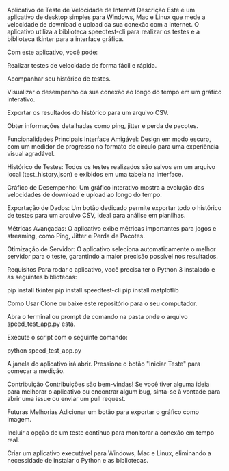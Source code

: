 Aplicativo de Teste de Velocidade de Internet
Descrição
Este é um aplicativo de desktop simples para Windows, Mac e Linux que mede a velocidade de download e upload da sua conexão com a internet. O aplicativo utiliza a biblioteca speedtest-cli para realizar os testes e a biblioteca tkinter para a interface gráfica.

Com este aplicativo, você pode:

Realizar testes de velocidade de forma fácil e rápida.

Acompanhar seu histórico de testes.

Visualizar o desempenho da sua conexão ao longo do tempo em um gráfico interativo.

Exportar os resultados do histórico para um arquivo CSV.

Obter informações detalhadas como ping, jitter e perda de pacotes.

Funcionalidades Principais
Interface Amigável: Design em modo escuro, com um medidor de progresso no formato de círculo para uma experiência visual agradável.

Histórico de Testes: Todos os testes realizados são salvos em um arquivo local (test_history.json) e exibidos em uma tabela na interface.

Gráfico de Desempenho: Um gráfico interativo mostra a evolução das velocidades de download e upload ao longo do tempo.

Exportação de Dados: Um botão dedicado permite exportar todo o histórico de testes para um arquivo CSV, ideal para análise em planilhas.

Métricas Avançadas: O aplicativo exibe métricas importantes para jogos e streaming, como Ping, Jitter e Perda de Pacotes.

Otimização de Servidor: O aplicativo seleciona automaticamente o melhor servidor para o teste, garantindo a maior precisão possível nos resultados.

Requisitos
Para rodar o aplicativo, você precisa ter o Python 3 instalado e as seguintes bibliotecas:

pip install tkinter
pip install speedtest-cli
pip install matplotlib

Como Usar
Clone ou baixe este repositório para o seu computador.

Abra o terminal ou prompt de comando na pasta onde o arquivo speed_test_app.py está.

Execute o script com o seguinte comando:

python speed_test_app.py

A janela do aplicativo irá abrir. Pressione o botão "Iniciar Teste" para começar a medição.

Contribuição
Contribuições são bem-vindas! Se você tiver alguma ideia para melhorar o aplicativo ou encontrar algum bug, sinta-se à vontade para abrir uma issue ou enviar um pull request.

Futuras Melhorias
Adicionar um botão para exportar o gráfico como imagem.

Incluir a opção de um teste contínuo para monitorar a conexão em tempo real.

Criar um aplicativo executável para Windows, Mac e Linux, eliminando a necessidade de instalar o Python e as bibliotecas.
